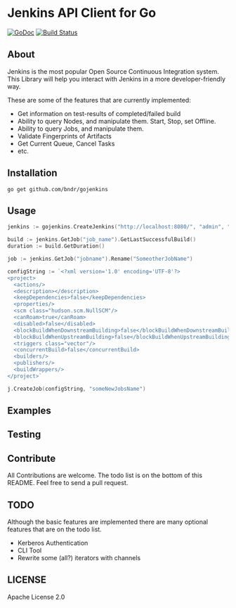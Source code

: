 # Jenkins API Client for Go

[![GoDoc](https://godoc.org/github.com/bndr/gojenkins?status.svg)](https://godoc.org/github.com/bndr/gojenkins)
[![Build Status](https://travis-ci.org/bndr/gojenkins.svg?branch=master)](https://travis-ci.org/bndr/gojenkins)

## About

Jenkins is the most popular Open Source Continuous Integration system. This Library will help you interact with Jenkins in a more developer-friendly way.

These are some of the features that are currently implemented:

* Get information on test-results of completed/failed build
* Ability to query Nodes, and manipulate them. Start, Stop, set Offline.
* Ability to query Jobs, and manipulate them.
* Validate Fingerprints of Artifacts
* Get Current Queue, Cancel Tasks
* etc.

## Installation

    go get github.com/bndr/gojenkins

## Usage

```go
jenkins := gojenkins.CreateJenkins("http://localhost:8080/", "admin", "admin").Init()

build := jenkins.GetJob("job_name").GetLastSuccessfulBuild()
duration := build.GetDuration()

job := jenkins.GetJob("jobname").Rename("SomeotherJobName")

configString := `<?xml version='1.0' encoding='UTF-8'?> 
<project>
  <actions/>
  <description></description>
  <keepDependencies>false</keepDependencies>
  <properties/>
  <scm class="hudson.scm.NullSCM"/>
  <canRoam>true</canRoam>
  <disabled>false</disabled>
  <blockBuildWhenDownstreamBuilding>false</blockBuildWhenDownstreamBuilding>
  <blockBuildWhenUpstreamBuilding>false</blockBuildWhenUpstreamBuilding>
  <triggers class="vector"/>
  <concurrentBuild>false</concurrentBuild>
  <builders/>
  <publishers/>
  <buildWrappers/>
</project>`

j.CreateJob(configString, "someNewJobsName")


```


## Examples

## Testing

## Contribute

All Contributions are welcome. The todo list is on the bottom of this README. Feel free to send a pull request.

## TODO

Although the basic features are implemented there are many optional features that are on the todo list. 

* Kerberos Authentication
* CLI Tool
* Rewrite some (all?) iterators with channels

## LICENSE

Apache License 2.0
